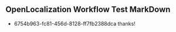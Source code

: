 ## OpenLocalization Workflow Test MarkDown
* 6754b963-fc81-456d-8128-ff7fb2388dca 
thanks!<!--HONumber=Sep16_HO1-->